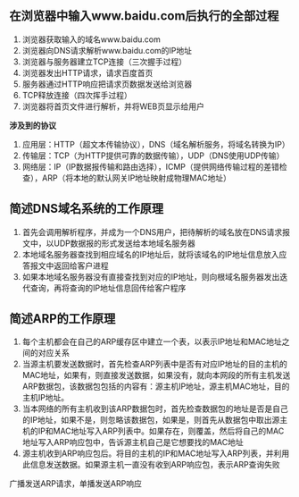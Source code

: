 ## 在浏览器中输入www.baidu.com后执行的全部过程

1. 浏览器获取输入的域名www.baidu.com
2. 浏览器向DNS请求解析www.baidu.com的IP地址
3. 浏览器与服务器建立TCP连接（三次握手过程）
4. 浏览器发出HTTP请求，请求百度首页
5. 服务器通过HTTP响应把请求页数据发送给浏览器
6. TCP释放连接（四次挥手过程）
7. 浏览器将首页文件进行解析，并将WEB页显示给用户

**涉及到的协议**  
1. 应用层：HTTP（超文本传输协议），DNS（域名解析服务，将域名转换为IP）
2. 传输层：TCP（为HTTP提供可靠的数据传输），UDP（DNS使用UDP传输）
3. 网络层：IP（IP数据报传输和路由选择），ICMP（提供网络传输过程的差错检查），ARP（将本地的默认网关IP地址映射成物理MAC地址）

## 简述DNS域名系统的工作原理

1. 首先会调用解析程序，并成为一个DNS用户，把待解析的域名放在DNS请求报文中，以UDP数据报的形式发送给本地域名服务器
2. 本地域名服务器查找到相应域名的IP地址后，就将该域名的IP地址信息放入应答报文中返回给客户进程
3. 如果本地域名服务器没有直接查找到对应的IP地址，则向根域名服务器发出迭代查询，再将查询的IP地址信息回传给客户程序

## 简述ARP的工作原理

1. 每个主机都会在自己的ARP缓存区中建立一个表，以表示IP地址和MAC地址之间的对应关系
2. 当源主机要发送数据时，首先检查ARP列表中是否有对应IP地址的目的主机的MAC地址，如果有，则直接发送数据，如果没有，就向本网段的所有主机发送ARP数据包，该数据包包括的内容有：源主机IP地址，源主机MAC地址，目的主机IP地址。
3. 当本网络的所有主机收到该ARP数据包时，首先检查数据包的地址是否是自己的IP地址，如果不是，则忽略该数据包，如果是，则首先从数据包中取出源主机的IP和MAC地址写入ARP列表中。如果存在，则覆盖，然后将自己的MAC地址写入ARP响应包中，告诉源主机自己是它想要找的MAC地址
4. 源主机收到ARP响应包后。将目的主机的IP和MAC地址写入ARP列表，并利用此信息发送数据。如果源主机一直没有收到ARP响应包，表示ARP查询失败

广播发送ARP请求，单播发送ARP响应